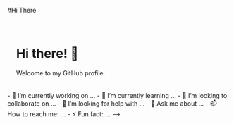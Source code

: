 #Hi There

<div style="background-image: url('https://encrypted-tbn0.gstatic.com/images?q=tbn:ANd9GcTzfHjpZDKaPe5HDgiHM5Q4RuQ4y_9_e0CfHg&s'); background-size: cover; padding: 20px;">
    <h1>Hi there! 👋</h1>
    <p>Welcome to my GitHub profile.</p>
    <!-- Add more content here -->
</div>
- 🔭 I’m currently working on ...
- 🌱 I’m currently learning ...
- 👯 I’m looking to collaborate on ...
- 🤔 I’m looking for help with ...
- 💬 Ask me about ...
- 📫 How to reach me: ...
- ⚡ Fun fact: ...
-->
